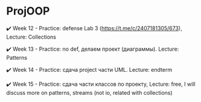 # ProjOOP
✔️ Week 12 - Practice: defense Lab 3 (https://t.me/c/2407181305/673), Lecture: Collections

✔️ Week 13 - Practice: no def, делаем проект (диаграммы). Lecture: Patterns

✔️ Week 14 - Practice: сдача project части UML. Lecture: endterm

✔️ Week 15 - Practice: cдача части классов по проекту, Lecture: free, I will discuss more on patterns, streams (not io, related with collections)
